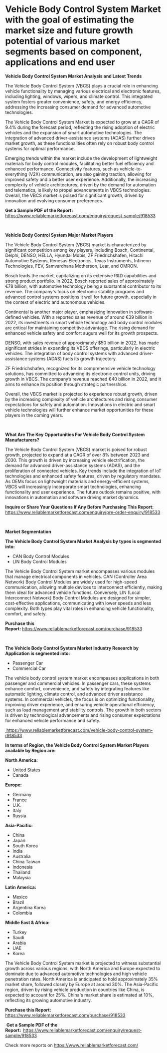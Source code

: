<p><h1>Vehicle Body Control System Market with the goal of estimating the market size and future growth potential of various market segments based on component, applications and end user</h1></p><p><strong>Vehicle Body Control System Market Analysis and Latest Trends</strong></p>
<p><p>The Vehicle Body Control System (VBCS) plays a crucial role in enhancing vehicle functionality by managing various electrical and electronic features, including lighting, windows, wipers, and climate control. This integrated system fosters greater convenience, safety, and energy efficiency, addressing the increasing consumer demand for advanced automotive technologies.</p><p>The Vehicle Body Control System Market is expected to grow at a CAGR of 9.4% during the forecast period, reflecting the rising adoption of electric vehicles and the expansion of smart automotive technologies. The integration of advanced driver-assistance systems (ADAS) further drives market growth, as these functionalities often rely on robust body control systems for optimal performance.</p><p>Emerging trends within the market include the development of lightweight materials for body control modules, facilitating better fuel efficiency and enhanced performance. Connectivity features, such as vehicle-to-everything (V2X) communication, are also gaining traction, allowing for improved safety and a better user experience. Additionally, the increasing complexity of vehicle architectures, driven by the demand for automation and telematics, is likely to propel advancements in VBCS technologies. Overall, the VBCS market is poised for significant growth, driven by innovation and evolving consumer preferences.</p></p>
<p><strong>Get a Sample PDF of the Report:&nbsp;</strong> <a href="https://www.reliablemarketforecast.com/enquiry/request-sample/918533?utm_campaign=2202&utm_medium=2&utm_source=Github&utm_content=ia&utm_term=07032025&utm_id=vehicle-body-control-system">https://www.reliablemarketforecast.com/enquiry/request-sample/918533</a></p>
<p>&nbsp;</p>
<p><strong>Vehicle Body Control System Major Market Players</strong></p>
<p><p>The Vehicle Body Control System (VBCS) market is characterized by significant competition among key players, including Bosch, Continental, Delphi, DENSO, HELLA, Hyundai Mobis, ZF Friedrichshafen, Hitachi Automotive Systems, Renesas Electronics, Texas Instruments, Infineon Technologies, FEV, Samvardhana Motherson, Lear, and OMRON. </p><p>Bosch leads the market, capitalizing on its extensive R&D capabilities and strong product portfolio. In 2022, Bosch reported sales of approximately €78 billion, with automotive technology being a substantial contributor to its revenue. The company's focus on electronic stability programs and advanced control systems positions it well for future growth, especially in the context of electric and autonomous vehicles.</p><p>Continental is another major player, emphasizing innovation in software-defined vehicles. With a reported sales revenue of around €39 billion in 2022, its investments in smart vehicle technology and body control modules are critical for maintaining competitive advantage. The rising demand for enhanced vehicle safety and comfort augurs well for its growth prospects.</p><p>DENSO, with sales revenue of approximately $50 billion in 2022, has made significant strides in expanding its VBCS offerings, particularly in electric vehicles. The integration of body control systems with advanced driver-assistance systems (ADAS) fuels its growth trajectory.</p><p>ZF Friedrichshafen, recognized for its comprehensive vehicle technology solutions, has committed to advancing its electronic control units, driving growth in VBCS. The company’s revenue reached €40 billion in 2022, and it aims to enhance its position through strategic partnerships.</p><p>Overall, the VBCS market is projected to experience robust growth, driven by the increasing complexity of vehicle architectures and rising consumer expectations for safety and automation. Innovations in electric and smart vehicle technologies will further enhance market opportunities for these players in the coming years.</p></p>
<p>&nbsp;</p>
<p><strong>What Are The Key Opportunities For Vehicle Body Control System Manufacturers?</strong></p>
<p><p>The Vehicle Body Control System (VBCS) market is poised for robust growth, projected to expand at a CAGR of over 8% between 2023 and 2030. This growth is driven by increasing vehicle electrification, the demand for advanced driver-assistance systems (ADAS), and the proliferation of connected vehicles. Key trends include the integration of IoT technologies and enhanced safety features, driven by regulatory mandates. As OEMs focus on lightweight materials and energy-efficient systems, VBCS will increasingly incorporate smart technologies, enhancing functionality and user experience. The future outlook remains positive, with innovations in automation and software driving market dynamics.</p></p>
<p><strong>Inquire or Share Your Questions If Any Before Purchasing This Report:</strong> <a href="https://www.reliablemarketforecast.com/enquiry/pre-order-enquiry/918533?utm_campaign=2202&utm_medium=2&utm_source=Github&utm_content=ia&utm_term=07032025&utm_id=vehicle-body-control-system">https://www.reliablemarketforecast.com/enquiry/pre-order-enquiry/918533</a></p>
<p>&nbsp;</p>
<p><strong>Market Segmentation</strong></p>
<p><strong>The Vehicle Body Control System Market Analysis by types is segmented into:</strong></p>
<p><ul><li>CAN Body Control Modules</li><li>LIN Body Control Modules</li></ul></p>
<p><p>The Vehicle Body Control System market encompasses various modules that manage electrical components in vehicles. CAN (Controller Area Network) Body Control Modules are widely used for high-speed communication, allowing multiple devices to interconnect efficiently, making them ideal for advanced vehicle functions. Conversely, LIN (Local Interconnect Network) Body Control Modules are designed for simpler, cost-effective applications, communicating with lower speeds and less complexity. Both types play vital roles in enhancing vehicle functionality, comfort, and safety.</p></p>
<p><strong>Purchase this Report:&nbsp;</strong><a href="https://www.reliablemarketforecast.com/purchase/918533?utm_campaign=2202&utm_medium=2&utm_source=Github&utm_content=ia&utm_term=07032025&utm_id=vehicle-body-control-system">https://www.reliablemarketforecast.com/purchase/918533</a></p>
<p>&nbsp;</p>
<p><strong>The Vehicle Body Control System Market Industry Research by Application is segmented into:</strong></p>
<p><ul><li>Passenger Car</li><li>Commercial Car</li></ul></p>
<p><p>The vehicle body control system market encompasses applications in both passenger and commercial vehicles. In passenger cars, these systems enhance comfort, convenience, and safety by integrating features like automatic lighting, climate control, and advanced driver assistance systems. In commercial vehicles, the focus is on optimizing functionality, improving driver experience, and ensuring vehicle operational efficiency, such as load management and stability controls. The growth in both sectors is driven by technological advancements and rising consumer expectations for enhanced vehicle performance and safety.</p></p>
<p><a href="https://www.reliablemarketforecast.com/vehicle-body-control-system-r918533?utm_campaign=2202&utm_medium=2&utm_source=Github&utm_content=ia&utm_term=07032025&utm_id=vehicle-body-control-system">&nbsp;https://www.reliablemarketforecast.com/vehicle-body-control-system-r918533</a></p>
<p><strong>In terms of Region, the Vehicle Body Control System Market Players available by Region are:</strong></p>
<p>
    <p> <strong> North America: </strong>
        <ul>
            <li>United States</li>
            <li>Canada</li>
        </ul>
        </p> 
    <p> <strong> Europe: </strong>
        <ul>
            <li>Germany</li>
            <li>France</li>
            <li>U.K.</li>
            <li>Italy</li>
            <li>Russia</li>
        </ul>
        </p> 
    <p> <strong> Asia-Pacific: </strong>
        <ul>
            <li>China</li>
            <li>Japan</li>
            <li>South Korea</li>
            <li>India</li>
            <li>Australia</li>
            <li>China Taiwan</li>
            <li>Indonesia</li>
            <li>Thailand</li>
            <li>Malaysia</li>
        </ul>
        </p> 
    <p> <strong> Latin America: </strong>
        <ul>
            <li>Mexico</li>
            <li>Brazil</li>
            <li>Argentina Korea</li>
            <li>Colombia</li>
        </ul>
        </p> 
    <p> <strong> Middle East & Africa: </strong>
        <ul>
            <li>Turkey</li>
            <li>Saudi</li>
            <li>Arabia</li>
            <li>UAE</li>
            <li>Korea</li>
        </ul>
    </p>
    </p>
<p><p>The Vehicle Body Control System market is projected to witness substantial growth across various regions, with North America and Europe expected to dominate due to advanced automotive technologies and high vehicle penetration rates. North America is anticipated to hold approximately 35% market share, followed closely by Europe at around 30%. The Asia-Pacific region, driven by rising vehicle production in countries like China, is expected to account for 25%. China's market share is estimated at 10%, reflecting its growing automotive industry.</p></p>
<p><strong>Purchase this Report: </strong><a href="https://www.reliablemarketforecast.com/purchase/918533?utm_campaign=2202&utm_medium=2&utm_source=Github&utm_content=ia&utm_term=07032025&utm_id=vehicle-body-control-system">https://www.reliablemarketforecast.com/purchase/918533</a></p>
<p>&nbsp;<strong>Get a Sample PDF of the Report:&nbsp;&nbsp;</strong><a href="https://www.reliablemarketforecast.com/enquiry/request-sample/918533?utm_campaign=2202&utm_medium=2&utm_source=Github&utm_content=ia&utm_term=07032025&utm_id=vehicle-body-control-system">https://www.reliablemarketforecast.com/enquiry/request-sample/918533</a></p>
<p><strong></strong></p>
<p>Check more reports on <a href="https://www.reliablemarketforecast.com/?utm_campaign=2202&utm_medium=2&utm_source=Github&utm_content=ia&utm_term=07032025&utm_id=vehicle-body-control-system">https://www.reliablemarketforecast.com/</a></p>